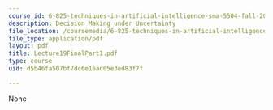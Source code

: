```yaml
---
course_id: 6-825-techniques-in-artificial-intelligence-sma-5504-fall-2002
description: Decision Making under Uncertainty
file_location: /coursemedia/6-825-techniques-in-artificial-intelligence-sma-5504-fall-2002/d5b46fa507bf7dc6e16ad05e3ed83f7f_Lecture19FinalPart1.pdf
file_type: application/pdf
layout: pdf
title: Lecture19FinalPart1.pdf
type: course
uid: d5b46fa507bf7dc6e16ad05e3ed83f7f

---
```

None
